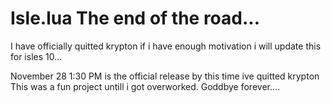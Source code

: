 # Isle.lua The end of the road...
I have officially quitted krypton if i have enough motivation i will update this for isles 10...

November 28 1:30 PM is the official release by this time ive quitted krypton
This was a fun project untill i got overworked.
Goddbye forever....
